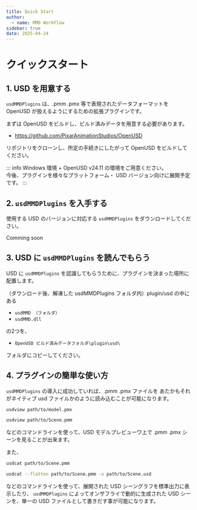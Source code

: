 ```yaml
---
title: Quick Start
author:
  - name: MMD WorkFlow
sidebar: true
date: 2025-04-24
---
```


# クイックスタート

## 1. USD を用意する

`usdMMDPlugins` は、.pmm .pmx 等で表現されたデータフォーマットを
OpenUSD が扱えるようにするための拡張プラグインです。

まずは OpenUSD をビルドし、ビルド済みデータを用意する必要があります。
- https://github.com/PixarAnimationStudios/OpenUSD

リポジトリをクローンし、所定の手続きにしたがって OpenUSD をビルドしてください。
 
::: info
Windows 環境 + OpenUSD v24.11 の環境をご用意ください。  
今後、プラグインを様々なプラットフォーム・ USD バージョン向けに展開予定です。
:::


## 2. `usdMMDPlugins` を入手する

使用する USD のバージョンに対応する `usdMMDPlugins` をダウンロードしてください。

Comming soon

## 3. USD に `usdMMDPlugins` を読んでもらう

USD に `usdMMDPlugins` を認識してもらうために、プラグインを決まった場所に配置します。

（ダウンロード後、解凍した usdMMDPlugins フォルダ内）plugin/usd の中にある

- `usdMMD （フォルダ）`
- `usdMMD.dll`

の2つを、

- `OpenUSD ビルド済みデータフォルダ\plugin\usd\` 

フォルダにコピーしてください。


## 4. プラグインの簡単な使い方

`usdMMDPlugins` の導入に成功していれば、.pmm .pmx ファイルを
あたかもそれがネイティブ usd ファイルかのように読み込むことが可能になります。

```sh
usdview path/to/model.pmx
```
```sh
usdview path/to/Scene.pmm
```
などのコマンドラインを使って、USD モデルプレビューワ上で .pmm .pmx シーンを見ることが出来ます。

また、

```sh
usdcat path/to/Scene.pmm
```
```sh
usdcat --flatten path/to/Scene.pmm -o path/to/Scene.usd
```
などのコマンドラインを使って、展開された USD シーングラフを標準出力に表示したり、 `usdMMDPlugins` によってオンザフライで動的に生成された USD シーンを、単一の USD ファイルとして書きだす事が可能になります。
